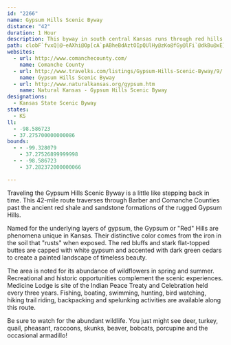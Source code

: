 ```yaml
---
id: "2266"
name: Gypsum Hills Scenic Byway
distance: "42"
duration: 1 Hour
description: This byway in south central Kansas runs through red hills noted for their picturesque beauty and unique landscape.
path: clobF`fvxQ|@~eAXhi@Op[cA`pABheBdAztOIpQUlHy@zKo@fGy@lFi`@dkBu@xE}@zH[hHErCr@r~Et@rfDbFvtDEfIsChxBEzJa@v`BBpu@b@~yD?nSJdb@tDtsCJdoFT`kBgHxhJu@hnEChiAJdsBBrWvArzDjAhtIXzyEr@~rEbA`xEf@~BV`@Zj@fB~A
websites:
  - url: http://www.comanchecounty.com/
    name: Comanche County
  - url: http://www.travelks.com/listings/Gypsum-Hills-Scenic-Byway/9/
    name: Gypsum Hills Scenic Byway
  - url: http://www.naturalkansas.org/gypsum.htm
    name: Natural Kansas - Gypsum Hills Scenic Byway
designations:
  - Kansas State Scenic Byway
states:
  - KS
ll:
  - -98.586723
  - 37.275700000000086
bounds:
  - - -99.328079
    - 37.27526899999998
  - - -98.586723
    - 37.282372000000066

---
```


Traveling the Gypsum Hills Scenic Byway is a little like stepping back in time. This 42-mile route traverses through Barber and Comanche Counties past the ancient red shale and sandstone formations of the rugged Gypsum Hills.

Named for the underlying layers of gypsum, the Gypsum or "Red" Hills are phenomena unique in Kansas. Their distinctive color comes from the iron in the soil that "rusts" when exposed. The red bluffs and stark flat-topped buttes are capped with white gypsum and accented with dark green cedars to create a painted landscape of timeless beauty.

The area is noted for its abundance of wildflowers in spring and summer. Recreational and historic opportunities complement the scenic experiences. Medicine Lodge is site of the Indian Peace Treaty and Celebration held every three years. Fishing, boating, swimming, hunting, bird watching, hiking trail riding, backpacking and spelunking activities are available along this route.

Be sure to watch for the abundant wildlife. You just might see deer, turkey, quail, pheasant, raccoons, skunks, beaver, bobcats, porcupine and the occasional armadillo!
